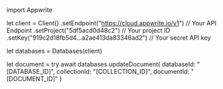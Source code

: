 import Appwrite

let client = Client()
    .setEndpoint("https://cloud.appwrite.io/v1") // Your API Endpoint
    .setProject("5df5acd0d48c2") // Your project ID
    .setKey("919c2d18fb5d4...a2ae413da83346ad2") // Your secret API key

let databases = Databases(client)

let document = try await databases.updateDocument(
    databaseId: &quot;[DATABASE_ID]&quot;,
    collectionId: &quot;[COLLECTION_ID]&quot;,
    documentId: &quot;[DOCUMENT_ID]&quot;
)

